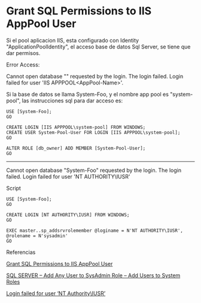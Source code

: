 
#  Grant SQL Permissions to IIS AppPool User 

Si el pool aplicacion IIS, esta configurado con Identity "ApplicationPoolIdentity", el acceso base de datos Sql Server, se tiene que dar permisos.

Error Access:


Cannot open database "<Name-db>" requested by the login. The login failed.
Login failed for user 'IIS APPPOOL\<AppPool-Name>'.

Si la base de datos se llama System-Foo, y el nombre app pool es "system-pool", las instrucciones sql para dar acceso es:

    USE [System-Foo];
    GO
     
    CREATE LOGIN [IIS APPPOOL\system-pool] FROM WINDOWS;
    CREATE USER System-Pool-User FOR LOGIN [IIS APPPOOL\system-pool];
    GO
     
    ALTER ROLE [db_owner] ADD MEMBER [System-Pool-User];
    GO

----------------
Cannot open database "System-Foo" requested by the login. The login failed.
Login failed for user 'NT AUTHORITY\IUSR'

Script

    USE [System-Foo];
    GO
         
    CREATE LOGIN [NT AUTHORITY\IUSR] FROM WINDOWS;
    GO
    
    EXEC master..sp_addsrvrolemember @loginame = N'NT AUTHORITY\IUSR', @rolename = N'sysadmin'
    GO


 
Referencias

[Grant SQL Permissions to IIS AppPool User](http://engram404.net/grant-sql-permissions-to-iis-apppool-user/)

[SQL SERVER – Add Any User to SysAdmin Role – Add Users to System Roles](https://blog.sqlauthority.com/2008/12/27/sql-server-add-any-user-to-sysadmin-role-add-users-to-system-roles/)

[Login failed for user ‘NT Authority\IUSR’](https://piyushksingh.com/2017/04/02/login-failed-for-user-nt-authorityiusr/)
